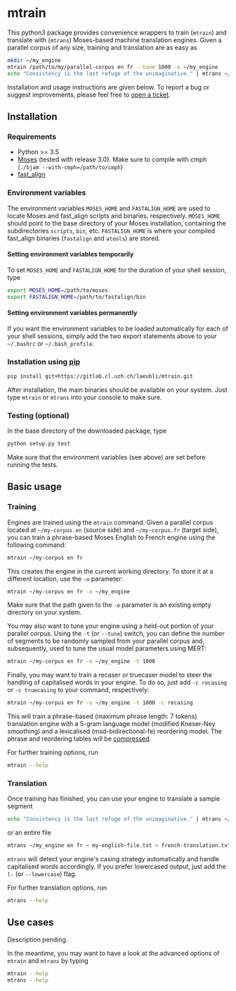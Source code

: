 # mtrain

This python3 package provides convenience wrappers to train (`mtrain`) and
translate with (`mtrans`) Moses-based machine translation engines. Given a
parallel corpus of any size, training and translation are as easy as

```sh
mkdir ~/my_engine
mtrain /path/to/my/parallel-corpus en fr --tune 1000 -o ~/my_engine
echo "Consistency is the last refuge of the unimaginative." | mtrans ~/my_engine en fr
```

Installation and usage instructions are given below. To report a bug or suggest
improvements, please feel free to [open a ticket](https://gitlab.cl.uzh.ch/laeubli/mtrain/issues).

## Installation

### Requirements
* Python >= 3.5
* [Moses](https://github.com/moses-smt/mosesdecoder) (tested with release 3.0). Make sure to compile with cmph (`./bjam --with-cmph=/path/to/cmph`)
* [fast_align](https://github.com/clab/fast_align)

### Environment variables
The environment variables `MOSES_HOME` and `FASTALIGN_HOME` are used to
locate Moses and fast_align scripts and binaries, respectively. `MOSES_HOME`
should point to the base directory of your Moses installation, containing the
subdirectories `scripts`, `bin`, etc. `FASTALIGN_HOME` is where your compiled
fast_align binaries (`fastalign` and `atools`) are stored.

#### Setting environment variables temporarily
To set `MOSES_HOME` and `FASTALIGN_HOME` for the duration of your shell session,
type

```bash
export MOSES_HOME=/path/to/moses
export FASTALIGN_HOME=/path/to/fastalign/bin
```

#### Setting environment variables permanently
If you want the environment variables to be loaded automatically for each of
your shell sessions, simply add the two export statements above to your
`~/.bashrc` or `~/.bash_profile`.

### Installation using [pip](https://pypi.python.org/pypi/pip)
```sh
pip install git+https://gitlab.cl.uzh.ch/laeubli/mtrain.git
```
After installation, the main binaries should be available on your system. Just
type `mtrain` or `mtrans` into your console to make sure.

### Testing (optional)
In the base directory of the downloaded package, type
```sh
python setup.py test
```
Make sure that the environment variables (see above) are set before running the
tests.

## Basic usage

### Training

Engines are trained using the `mtrain` command. Given a parallel corpus located
at `~/my-corpus.en` (source side) and `~/my-corpus.fr` (target side), you can train
a phrase-based Moses English to French engine using the following command:

```sh
mtrain ~/my-corpus en fr
```

This creates the engine in the current working directory. To store it at a
different location, use the `-o` parameter:

```sh
mtrain ~/my-corpus en fr -o ~/my_engine
```

Make sure that the path given to the `-o` parameter is an existing empty
directory on your system.

You may also want to tune your engine using a held-out portion of your parallel
corpus. Using the `-t` (or `--tune`) switch, you can define the number of
segments to be randomly sampled from your parallel corpus and, subsequently,
used to tune the usual model parameters using MERT:

```sh
mtrain ~/my-corpus en fr -o ~/my_engine -t 1000
```

Finally, you may want to train a recaser or truecaser model to steer the
handling of capitalised words in your engine. To do so, just add `-c recasing`
or `-c truecasing` to your command, respectively:

```sh
mtrain ~/my-corpus en fr -o ~/my_engine -t 1000 -c recasing
```

This will train a phrase-based (maximum phrase length: 7 tokens) translation
engine with a 5-gram language model (modified Kneser-Ney smoothing) and a
lexicalised (msd-bidirectional-fe) reordering model. The phrase and reordering
tables will be [compressed](http://ufal.mff.cuni.cz/pbml/98/art-junczys-dowmunt.pdf).

For further training options, run

```sh
mtrain --help
```

### Translation

Once training has finished, you can use your engine to translate a sample
segment

```sh
echo "Consistency is the last refuge of the unimaginative." | mtrans ~/my_engine en fr
```

or an entire file

```sh
mtrans ~/my_engine en fr < my-english-file.txt > french-translation.txt
```

`mtrans` will detect your engine's casing strategy automatically and handle
capitalised words accordingly. If you prefer lowercased output, just add the
`l-` (or `--lowercase`) flag.

For further translation options, run

```sh
mtrans --help
```

## Use cases

Description pending.

In the meantime, you may want to have a look at the advanced options of `mtrain`
and `mtrans` by typing

```sh
mtrain --help
mtrans --help
```
